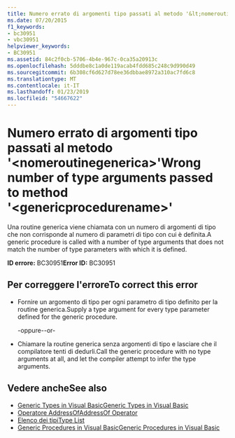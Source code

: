 ```yaml
---
title: Numero errato di argomenti tipo passati al metodo '&lt;nomeroutinegenerica&gt;'
ms.date: 07/20/2015
f1_keywords:
- bc30951
- vbc30951
helpviewer_keywords:
- BC30951
ms.assetid: 84c2f0cb-5706-4b4e-967c-0ca35a20913c
ms.openlocfilehash: 5dddbe8c1a0de119acab4fdd685c248c9d990d49
ms.sourcegitcommit: 6b308cf6d627d78ee36dbbae8972a310ac7fd6c8
ms.translationtype: MT
ms.contentlocale: it-IT
ms.lasthandoff: 01/23/2019
ms.locfileid: "54667622"
---
```

# <a name="wrong-number-of-type-arguments-passed-to-method-ltgenericprocedurenamegt"></a><span data-ttu-id="a140e-102">Numero errato di argomenti tipo passati al metodo '&lt;nomeroutinegenerica&gt;'</span><span class="sxs-lookup"><span data-stu-id="a140e-102">Wrong number of type arguments passed to method '&lt;genericprocedurename&gt;'</span></span>
<span data-ttu-id="a140e-103">Una routine generica viene chiamata con un numero di argomenti di tipo che non corrisponde al numero di parametri di tipo con cui è definita.</span><span class="sxs-lookup"><span data-stu-id="a140e-103">A generic procedure is called with a number of type arguments that does not match the number of type parameters with which it is defined.</span></span>  
  
 <span data-ttu-id="a140e-104">**ID errore:** BC30951</span><span class="sxs-lookup"><span data-stu-id="a140e-104">**Error ID:** BC30951</span></span>  
  
## <a name="to-correct-this-error"></a><span data-ttu-id="a140e-105">Per correggere l'errore</span><span class="sxs-lookup"><span data-stu-id="a140e-105">To correct this error</span></span>  
  
-   <span data-ttu-id="a140e-106">Fornire un argomento di tipo per ogni parametro di tipo definito per la routine generica.</span><span class="sxs-lookup"><span data-stu-id="a140e-106">Supply a type argument for every type parameter defined for the generic procedure.</span></span>  
  
     <span data-ttu-id="a140e-107">-oppure-</span><span class="sxs-lookup"><span data-stu-id="a140e-107">-or-</span></span>  
  
-   <span data-ttu-id="a140e-108">Chiamare la routine generica senza argomenti di tipo e lasciare che il compilatore tenti di dedurli.</span><span class="sxs-lookup"><span data-stu-id="a140e-108">Call the generic procedure with no type arguments at all, and let the compiler attempt to infer the type arguments.</span></span>  
  
## <a name="see-also"></a><span data-ttu-id="a140e-109">Vedere anche</span><span class="sxs-lookup"><span data-stu-id="a140e-109">See also</span></span>
- [<span data-ttu-id="a140e-110">Generic Types in Visual Basic</span><span class="sxs-lookup"><span data-stu-id="a140e-110">Generic Types in Visual Basic</span></span>](../../visual-basic/programming-guide/language-features/data-types/generic-types.md)
- [<span data-ttu-id="a140e-111">Operatore AddressOf</span><span class="sxs-lookup"><span data-stu-id="a140e-111">AddressOf Operator</span></span>](../../visual-basic/language-reference/operators/addressof-operator.md)
- [<span data-ttu-id="a140e-112">Elenco dei tipi</span><span class="sxs-lookup"><span data-stu-id="a140e-112">Type List</span></span>](../../visual-basic/language-reference/statements/type-list.md)
- [<span data-ttu-id="a140e-113">Generic Procedures in Visual Basic</span><span class="sxs-lookup"><span data-stu-id="a140e-113">Generic Procedures in Visual Basic</span></span>](../../visual-basic/programming-guide/language-features/data-types/generic-procedures.md)
